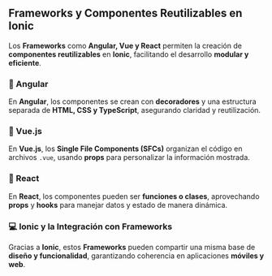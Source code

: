 ## Frameworks y Componentes Reutilizables en Ionic

Los **Frameworks** como **Angular, Vue y React** permiten la creación de **componentes reutilizables** en **Ionic**, facilitando el desarrollo **modular y eficiente**.

### 🔧 Angular
En **Angular**, los componentes se crean con **decoradores** y una estructura separada de **HTML, CSS y TypeScript**, asegurando claridad y reutilización.

### 📁 Vue.js
En **Vue.js**, los **Single File Components (SFCs)** organizan el código en archivos `.vue`, usando **props** para personalizar la información mostrada.

### 🔄 React
En **React**, los componentes pueden ser **funciones o clases**, aprovechando **props** y **hooks** para manejar datos y estado de manera dinámica.

### 💻 Ionic y la Integración con Frameworks
Gracias a **Ionic**, estos **Frameworks** pueden compartir una misma base de **diseño y funcionalidad**, garantizando coherencia en aplicaciones **móviles y web**.
